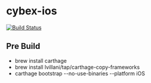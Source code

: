 # cybex-ios

[![Build Status](https://travis-ci.org/CybexDex/cybex-ios.svg?branch=develop)](https://travis-ci.org/CybexDex/cybex-ios)

## Pre Build

- brew install carthage
- brew install lvillani/tap/carthage-copy-frameworks
- carthage bootstrap --no-use-binaries --platform iOS
